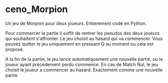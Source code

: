 # ceno_Morpion


Un jeu de Morpion pour deux joueurs.
Entierement codé en Python.


Pour commercer la partie il suffit de rentrer les pseudos des deux joueurs qui souhaitent s'affronter.
Le jeu choisit au hasard qui va commencer.
Vous pouvez quitter le jeu uniquement en pressant Q au moment ou cela est proposé.

A la fin de la partie, le jeu lance automatiquement une nouvelle partie, ou le joueur ayant précédement perdu commence.
En cas de Match Nul, le jeu choisit le joueur a commencer au hasard. Exactement comme une nouvelle partie.
